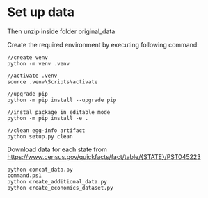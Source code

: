 # Set up data

Then unzip inside folder original_data

Create the required environment by executing following command:
```
//create venv
python -m venv .venv

//activate .venv
source .venv\Scripts\activate

//upgrade pip
python -m pip install --upgrade pip

//instal package in editable mode
python -m pip install -e .

//clean egg-info artifact
python setup.py clean
```

Download data for each state from https://www.census.gov/quickfacts/fact/table/{STATE}/PST045223
```
python concat_data.py
command.ps1
python create_additional_data.py
python create_economics_dataset.py
```